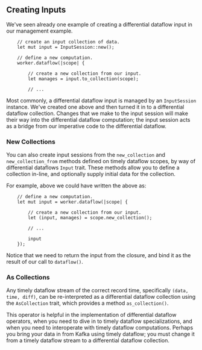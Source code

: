 ## Creating Inputs

We've seen already one example of creating a differential dataflow input in our management example.

```rust,no_run
    // create an input collection of data.
    let mut input = InputSession::new();

    // define a new computation.
    worker.dataflow(|scope| {

        // create a new collection from our input.
        let manages = input.to_collection(scope);

        // ...
```

Most commonly, a differential dataflow input is managed by an `InputSession` instance. We've created one above and then turned it in to a differential dataflow collection. Changes that we make to the input session will make their way into the differential dataflow computation; the input session acts as a bridge from our imperative code to the differential dataflow.

### New Collections

You can also create input sessions from the `new_collection` and `new_collection_from` methods defined on timely dataflow scopes, by way of differential dataflows `Input` trait. These methods allow you to define a collection in-line, and optionally supply initial data for the collection.

For example, above we could have written the above as:

```rust,no_run
    // define a new computation.
    let mut input = worker.dataflow(|scope| {

        // create a new collection from our input.
        let (input, manages) = scope.new_collection();

        // ...

        input
    });
```

Notice that we need to return the input from the closure, and bind it as the result of our call to `dataflow()`.

### As Collections

Any timely dataflow stream of the correct record time, specifically `(data, time, diff)`, can be re-interpreted as a differential dataflow collection using the `AsCollection` trait, which provides a method `as_collection()`.

This operator is helpful in the implementation of differential dataflow operators, when you need to dive in to timely dataflow specializations, and when you need to interoperate with timely dataflow computations. Perhaps you bring your data in from Kafka using timely dataflow; you must change it from a timely dataflow stream to a differential dataflow collection.